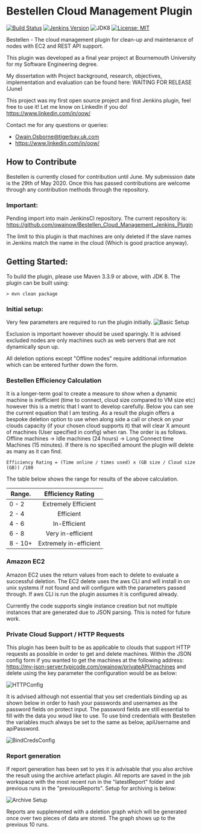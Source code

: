 
# Bestellen Cloud Management Plugin
[![Build Status](https://ci.jenkins.io/job/Plugins/job/veracode-scan-plugin/job/master/badge/icon)](https://ci.jenkins.io/job/Plugins/job/veracode-scan-plugin/job/master/)
[![Jenkins Version](https://img.shields.io/badge/Jenkins-2.20-green.svg?label=min.%20Jenkins)](https://jenkins.io/download/)
![JDK8](https://img.shields.io/badge/jdk-8-yellow.svg?label=min.%20JDK)
[![License: MIT](https://img.shields.io/badge/license-MIT-yellow.svg)](https://opensource.org/licenses/MIT)

Bestellen - The cloud management plugin for clean-up and maintenance of nodes with EC2 and REST API support.

This plugin was developed as a final year project at Bournemouth University for my Software Engineering degree.

My dissertation with Project background, research, objectives, implementation and evaluation can be found here: WAITING FOR RELEASE (June)

This project was my first open source project and first Jenkins plugin, feel free to use it! Let me know on LinkedIn if you do! https://www.linkedin.com/in/oow/

Contact me for any questions or queries:
- Owain.Osborne@tigerbay.uk.com
- https://www.linkedin.com/in/oow/

## How to Contribute
Bestellen is currently closed for contribution until June. My submission date is the 29th of May 2020. Once this has passed contributions are welcome through any contribution methods through the repository. 

### Important:
Pending import into main JenkinsCI repository. The current repository is: https://github.com/owainow/Bestellen_Cloud_Management_Jenkins_Plugin

The limit to this plugin is that machines are only deleted if the slave names in Jenkins match the name in the cloud (Which is good practice anyway).

## Getting Started:
To build the plugin, please use Maven 3.3.9 or above, with JDK 8.
The plugin can be built using:

```console
> mvn clean package
```
### Initial setup:
Very few parameters are required to run the plugin initially. 
![Basic Setup](https://i.ibb.co/Pxdssbh/Screenshot-2020-05-12-at-13-22-31.png)

Exclusion is important however should be used sparingly. It is advised excluded nodes are only machines such as web servers that are not dynamically spun up. 

All deletion options except "Offline nodes" require additional information which can be entered further down the form. 

### Bestellen Efficiency Calculation
It is a longer-term goal to create a measure to show when a dynamic machine is inefficient (time to connect, cloud size compared to VM size etc) however this is a metric that I want to develop carefully. Below you can see the current equation that I am testing. As a result the plugin offers a bespoke deletion option to use when along side a call or check on your clouds capacity (if your chosen cloud supports it) that will clear X amount of machines (User specified in config) when ran. The order is as follows. Offline machines -> Idle machines (24 hours) -> Long Connect time Machines (15 minutes). If there is no specified amount the plugin will delete as many as it can find. 

```
Efficiency Rating = (Time online / times used) x (GB size / Cloud size (GB)) /100
```
The table below shows the range for results of the above calculation.

| Range.        | Efficiency Rating     |
| ------------- |:---------------------:|
| 0 - 2         |  Extremely Efficient  |
| 2 - 4         |  Efficient            |
| 4 - 6         |  In-Efficient         |
| 6 - 8         |  Very in-efficient    |
| 8 - 10+       | Extremely in-efficient|




### Amazon EC2
Amazon EC2 uses the return values from each to delete to evaluate a successful deletion. The EC2 delete uses the aws CLI and will install in on unix systems if not found and will configure with the parameters passed through. If aws CLI is run the plugin assumes it is configured already. 

Currently the code supports single instance creation but not multiple instances that are generated due to JSON parsing. This is noted for future work.

### Private Cloud Support / HTTP Requests
This plugin has been built to be as applicable to clouds that support HTTP requests as possible in order to get and delete machines.
Within the JSON config form if you wanted to get the machines at the following address: https://my-json-server.typicode.com/owainow/privateAPI/machines and delete using the key parameter the configuration would be as below:

![HTTPConfig](https://i.ibb.co/bgty0KR/Screenshot-2020-05-19-at-18-37-58.png)

It is advised although not essential that you set credentials binding up as shown below in order to hash your passwords and usernames as the password fields on protect input. The password fields are still essential to fill with the data you woud like to use.
To use bind credentials with Bestellen the variables much always be set to the same as below, apiUsername and apiPassword.

![BindCredsConfig](https://i.ibb.co/3YqmVG8/Screenshot-2020-05-19-at-18-58-33.png)

### Report generation
If report generation has been set to yes it is advisable that you also archive the result using the archive artefact plugin. All reports are saved in the job workspace with the most recent run in the "latestReport" folder and previous runs in the "previousReports". Setup for archiving is below:

![Archive Setup](https://i.ibb.co/x7qJXWz/Screenshot-2020-05-12-at-13-39-52.png)

Reports are supplemented with a deletion graph which will be generated once over two pieces of data are stored. The graph shows up to the previous 10 runs.


